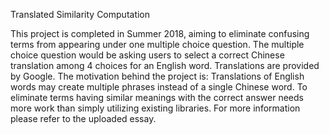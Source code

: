 Translated Similarity Computation

This project is completed in Summer 2018, aiming to eliminate confusing terms from appearing under one multiple choice question.
The multiple choice question would be asking users to select a correct Chinese translation among 4 choices for an English word. Translations are provided by Google.
The motivation behind the project is: Translations of English words may create multiple phrases instead of a single Chinese word. To eliminate terms having similar meanings with the correct answer needs more work than simply utilizing existing libraries.
For more information please refer to the uploaded essay.
